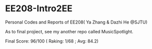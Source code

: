 # EE208-Intro2EE

Personal Codes and Reports of EE208( Ya Zhang & Dazhi He @SJTU)

As to final projiect, see my another repo called MusicSpotlight.

Final Score: 96/100 ( Raking: 1/68 ; Avg: 84.2)
